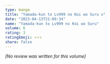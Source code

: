 ```yaml
---
type: manga
title: "Yamada-kun to Lv999 no Koi wo Suru x"
date: "2023-04-13T21:09:34"
name: "Yamada-kun to Lv999 no Koi wo Suru"
volume: 6
rating: 3
ratingEmoji: ⭐️⭐️⭐️
share: false
---
```


*[No review was written for this volume]*

